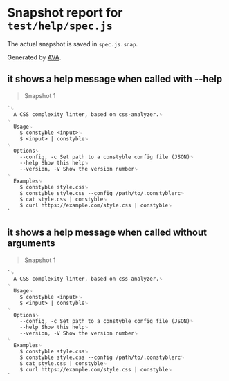 # Snapshot report for `test/help/spec.js`

The actual snapshot is saved in `spec.js.snap`.

Generated by [AVA](https://ava.li).

## it shows a help message when called with --help

> Snapshot 1

    `␊
      A CSS complexity linter, based on css-analyzer.␊
    ␊
      Usage␊
      	$ constyble <input>␊
      	$ <input> | constyble␊
    ␊
      Options␊
      	--config, -c Set path to a constyble config file (JSON)␊
      	--help Show this help␊
      	--version, -V Show the version number␊
    ␊
      Examples␊
      	$ constyble style.css␊
      	$ constyble style.css --config /path/to/.constyblerc␊
      	$ cat style.css | constyble␊
      	$ curl https://example.com/style.css | constyble␊
    `

## it shows a help message when called without arguments

> Snapshot 1

    `␊
      A CSS complexity linter, based on css-analyzer.␊
    ␊
      Usage␊
      	$ constyble <input>␊
      	$ <input> | constyble␊
    ␊
      Options␊
      	--config, -c Set path to a constyble config file (JSON)␊
      	--help Show this help␊
      	--version, -V Show the version number␊
    ␊
      Examples␊
      	$ constyble style.css␊
      	$ constyble style.css --config /path/to/.constyblerc␊
      	$ cat style.css | constyble␊
      	$ curl https://example.com/style.css | constyble␊
    `

